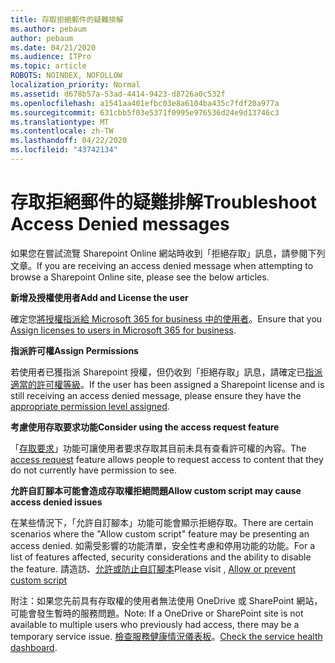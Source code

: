 ```yaml
---
title: 存取拒絕郵件的疑難排解
ms.author: pebaum
author: pebaum
ms.date: 04/21/2020
ms.audience: ITPro
ms.topic: article
ROBOTS: NOINDEX, NOFOLLOW
localization_priority: Normal
ms.assetid: d678b57a-53ad-4414-9423-d8726a0c532f
ms.openlocfilehash: a1541aa401efbc03e8a6104ba435c7fdf20a977a
ms.sourcegitcommit: 631cbb5f03e5371f0995e976536d24e9d13746c3
ms.translationtype: MT
ms.contentlocale: zh-TW
ms.lasthandoff: 04/22/2020
ms.locfileid: "43742134"
---
```

# <a name="troubleshoot-access-denied-messages"></a><span data-ttu-id="89367-102">存取拒絕郵件的疑難排解</span><span class="sxs-lookup"><span data-stu-id="89367-102">Troubleshoot Access Denied messages</span></span>

<span data-ttu-id="89367-103">如果您在嘗試流覽 Sharepoint Online 網站時收到「拒絕存取」訊息，請參閱下列文章。</span><span class="sxs-lookup"><span data-stu-id="89367-103">If you are receiving an access denied message when attempting to browse a Sharepoint Online site, please see the below articles.</span></span>

<span data-ttu-id="89367-104">**新增及授權使用者**</span><span class="sxs-lookup"><span data-stu-id="89367-104">**Add and License the user**</span></span>

<span data-ttu-id="89367-105">確定您[將授權指派給 Microsoft 365 for business 中的使用者](https://docs.microsoft.com/office365/admin/subscriptions-and-billing/assign-licenses-to-users?view=o365-worldwide&amp;tabs=One)。</span><span class="sxs-lookup"><span data-stu-id="89367-105">Ensure that you [Assign licenses to users in Microsoft 365 for business](https://docs.microsoft.com/office365/admin/subscriptions-and-billing/assign-licenses-to-users?view=o365-worldwide&amp;tabs=One).</span></span>

<span data-ttu-id="89367-106">**指派許可權**</span><span class="sxs-lookup"><span data-stu-id="89367-106">**Assign Permissions**</span></span>

<span data-ttu-id="89367-107">若使用者已獲指派 Sharepoint 授權，但仍收到「拒絕存取」訊息，請確定已[指派適當的許可權等級](https://docs.microsoft.com/sharepoint/understanding-permission-levels)。</span><span class="sxs-lookup"><span data-stu-id="89367-107">If the user has been assigned a Sharepoint license and is still receiving an access denied message, please ensure they have the [appropriate permission level assigned](https://docs.microsoft.com/sharepoint/understanding-permission-levels).</span></span>

<span data-ttu-id="89367-108">**考慮使用存取要求功能**</span><span class="sxs-lookup"><span data-stu-id="89367-108">**Consider using the access request feature**</span></span>

<span data-ttu-id="89367-109">「[存取要求](https://support.office.com/article/Set-up-and-manage-access-requests-94B26E0B-2822-49D4-929A-8455698654B3)」功能可讓使用者要求存取其目前未具有查看許可權的內容。</span><span class="sxs-lookup"><span data-stu-id="89367-109">The [access request](https://support.office.com/article/Set-up-and-manage-access-requests-94B26E0B-2822-49D4-929A-8455698654B3) feature allows people to request access to content that they do not currently have permission to see.</span></span> 

<span data-ttu-id="89367-110">**允許自訂腳本可能會造成存取權拒絕問題**</span><span class="sxs-lookup"><span data-stu-id="89367-110">**Allow custom script may cause access denied issues**</span></span>

<span data-ttu-id="89367-111">在某些情況下，「允許自訂腳本」功能可能會顯示拒絕存取。</span><span class="sxs-lookup"><span data-stu-id="89367-111">There are certain scenarios where the "Allow custom script" feature may be presenting an access denied.</span></span> <span data-ttu-id="89367-112">如需受影響的功能清單，安全性考慮和停用功能的功能。</span><span class="sxs-lookup"><span data-stu-id="89367-112">For a list of features affected, security considerations and the ability to disable the feature.</span></span> <span data-ttu-id="89367-113">請造訪、[允許或防止自訂腳本](https://docs.microsoft.com/sharepoint/allow-or-prevent-custom-script)</span><span class="sxs-lookup"><span data-stu-id="89367-113">Please visit , [Allow or prevent custom script](https://docs.microsoft.com/sharepoint/allow-or-prevent-custom-script)</span></span>

<span data-ttu-id="89367-114">附注：如果您先前具有存取權的使用者無法使用 OneDrive 或 SharePoint 網站，可能會發生暫時的服務問題。</span><span class="sxs-lookup"><span data-stu-id="89367-114">Note: If a OneDrive or SharePoint site is not available to multiple users who previously had access, there may be a temporary service issue.</span></span> <span data-ttu-id="89367-115">[檢查服務健康情況儀表板](https://portal.office.com/adminportal/home#/servicehealth)。</span><span class="sxs-lookup"><span data-stu-id="89367-115">[Check the service health dashboard](https://portal.office.com/adminportal/home#/servicehealth).</span></span>


  

